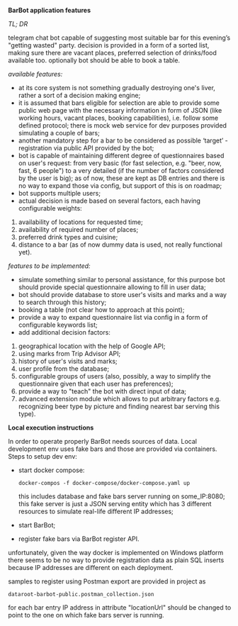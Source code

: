 **BarBot application features**

_TL; DR_

telegram chat bot capable of suggesting most suitable bar for this evening’s "getting wasted" party.
decision is provided in a form of a sorted list, making sure there are vacant places, preferred selection of drinks/food available too.
optionally bot should be able to book a table.

_available features:_

- at its core system is not something gradually destroying one's liver, rather a sort of a decision making engine;
- it is assumed that bars eligible for selection are able to provide some public web page with the necessary information 
  in form of JSON (like working hours, vacant places, booking capabilities), i.e. follow some defined protocol;
  there is mock web service for dev purposes provided simulating a couple of bars;
- another mandatory step for a bar to be considered as possible ‘target’ - registration via public API provided by the bot;
- bot is capable of maintaining different degree of questionnaires based on user's request:
  from very basic (for fast selection, e.g. "beer, now, fast, 6 people") to a very detailed (if the number of factors considered by the user is big);
  as of now, these are kept as DB entries and there is no way to expand those via config, but support of this is on roadmap;
- bot supports multiple users;
- actual decision is made based on several factors, each having configurable weights:
1) availability of locations for requested time;
2) availability of required number of places;
3) preferred drink types and cuisine;
4) distance to a bar (as of now dummy data is used, not really functional yet).

_features to be implemented:_

- simulate something similar to personal assistance, for this purpose bot should provide special questionnaire allowing to fill in user data;
- bot should provide database to store user's visits and marks and a way to search through this history;
- booking a table (not clear how to approach at this point);
- provide a way to expand questionnaire list via config in a form of configurable keywords list; 
- add additional decision factors:
1) geographical location with the help of Google API;
2) using marks from Trip Advisor API;
3) history of user's visits and marks;
4) user profile from the database;
5) configurable groups of users (also, possibly, a way to simplify the questionnaire given that each user has preferences);
6) provide a way to "teach" the bot with direct input of data;
7) advanced extension module which allows to put arbitrary factors
   e.g. recognizing beer type by picture and finding nearest bar serving this type).


**Local execution instructions**

In order to operate properly BarBot needs sources of data. Local development env uses fake bars and those are provided via containers.
Steps to setup dev env:
- start docker compose:

  `docker-compos -f docker-compose/docker-compose.yaml up`
  
  this includes database and fake bars server running on some_IP:8080;
  this fake server is just a JSON serving entity which has 3 different resources to simulate real-life different IP addresses;
- start BarBot;
- register fake bars via BarBot register API.

unfortunately, given the way docker is implemented on Windows platform there seems to be no way to provide
registration data as plain SQL inserts because IP addresses are different on each deployment.

samples to register using Postman export are provided in project as

`dataroot-barbot-public.postman_collection.json`

for each bar entry IP address in attribute "locationUrl" should be changed to point to the one on which fake bars server is running.
